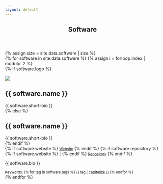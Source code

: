 ```yaml
---
layout: default
---
```


<!-- Main -->
<article id="main">
<header class="major container" markdown="1">

# Software

</header>

<section class="wrapper card style4 container">
{% assign size = site.data.software | size %}
<div class="item-row row">
{% for software in site.data.software %}
{% assign i = forloop.index | modulo: 2 %}

<div class="item mb-4 col-12 col-lg-6">
<div class="media border border-bottom-0 rounded-top">
{% if software.logo %}
  <div class="col-4 align-self-center"><img style="padding-top:15px;max-width:100%;height:auto" src="{{ software.logo }}"></div>
  <div class="col-8 media-body">
  <h2>{{ software.name }}</h2>
  <div>{{ software.short-bio }}</div>
{% else %}
  <div class="col-12 media-body">
  <h2>{{ software.name }}</h2>
  <div>{{ software.short-bio }}</div>
{% endif %}
<div>
{% if software.website %}
<small><a class="nodec" href="{{ software.website }}"><span class="fa fa-desktop"></span> Website</a></small>
{% endif %}
{% if software.repository %}
  {% if software.website %} | {% endif %}
  <small><a class="nodec" href="{{ software.repository.link | default: software.repository }}"><span class="{{ software.repository.icon | default: "fas fa-code-branch" }}"></span> Repository</a></small>
{% endif %}
</div>
</div>
</div>
<div class="border rounded-bottom border-top-0 pt-3 col-12">
  <p style="text-align:justify;" class="hyphenate">{{ software.bio }}</p>
<div class="pb-4">
  <small>Keywords:
    {% for tag in software.tags %}
    <a href="/publications/#keyword_{{tag}}" class="nodec badge badge-light">{{ tag | capitalize }}</a>
  {% endfor %}</small>
</div>
</div>
</div>
{% endfor %}
</div>
</section>
</article>

<script>
jQuery(document).ready(function($) {
  $('.item-row').masonry({
    itemSelector : '.item'
  });  
});
</script>